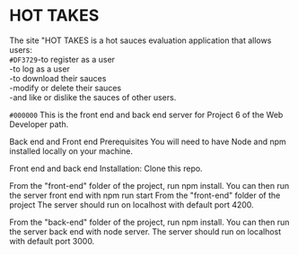 # HOT TAKES

The site "HOT TAKES is a hot sauces evaluation application that allows users:
<br>
`#DF3729`-to register as a user
<br>
-to log as a user
 <br>
-to download their sauces
<br>
-modify or delete their sauces 
<br>
-and like or dislike the sauces of other users.



`#000000`
This is the front end and back end server for Project 6 of the Web Developer path.

Back end and Front end Prerequisites You will need to have Node and npm installed locally on your machine.

Front end and back end Installation: Clone this repo. 

From the "front-end" folder of the project, run npm install. You can then run the server front end with npm run start From the "front-end" folder of the project The server should run on localhost with default port 4200.

From the "back-end" folder of the project, run npm install. You can then run the server back end with node server. The server should run on localhost with default port 3000.
